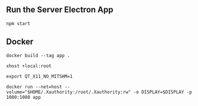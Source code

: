 ## Run the Server Electron App
`npm start`

## Docker

`docker build --tag app .`

`xhost +local:root`

`export QT_X11_NO_MITSHM=1`

```
docker run --net=host --volume="$HOME/.Xauthority:/root/.Xauthority:rw" -e DISPLAY=$DISPLAY -p 1080:1080 app
```